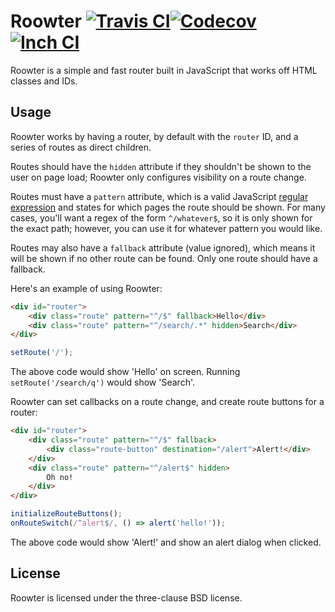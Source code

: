 # Roowter [![Travis CI](https://img.shields.io/travis/thatlittlegit/roowter.svg)](https://travis-ci.org/thatlittlegit/roowter)[![Codecov](https://img.shields.io/codecov/c/github/thatlittlegit/roowter.svg)](https://codecov.io/gh/thatlittlegit/roowter)[![Inch CI](https://inch-ci.org/github/thatlittlegit/roowter.svg)](https://inch-ci.org/github/thatlittlegit/roowter)
Roowter is a simple and fast router built in JavaScript that works off HTML
classes and IDs.

## Usage
Roowter works by having a router, by default with the `router` ID, and a series
of routes as direct children.

Routes should have the `hidden` attribute if they shouldn't be shown to the user
on page load; Roowter only configures visibility on a route change.

Routes must have a `pattern` attribute, which is a valid JavaScript
[regular expression] and states for which pages the route should be shown. For
many cases, you'll want a regex of the form `^/whatever$`, so it is only shown
for the exact path; however, you can use it for whatever pattern you would like.

Routes may also have a `fallback` attribute (value ignored), which means it will
be shown if no other route can be found. Only one route should have a fallback.

Here's an example of using Roowter:

```html
<div id="router">
	<div class="route" pattern="^/$" fallback>Hello</div>
	<div class="route" pattern="^/search/.*" hidden>Search</div>
</div>
```
```js
setRoute('/');
```
The above code would show 'Hello' on screen. Running `setRoute('/search/q')`
would show 'Search'.

Roowter can set callbacks on a route change, and create route buttons for a
router:

```html
<div id="router">
	<div class="route" pattern="^/$" fallback>
		<div class="route-button" destination="/alert">Alert!</div>
	</div>
	<div class="route" pattern="^/alert$" hidden>
		Oh no!
	</div>
</div>
```
```js
initializeRouteButtons();
onRouteSwitch(/^alert$/, () => alert('hello!'));
```

The above code would show 'Alert!' and show an alert dialog when clicked.

[regular expression]: https://developer.mozilla.org/en-US/docs/Web/JavaScript/Guide/Regular_Expressions

## License
Roowter is licensed under the three-clause BSD license.